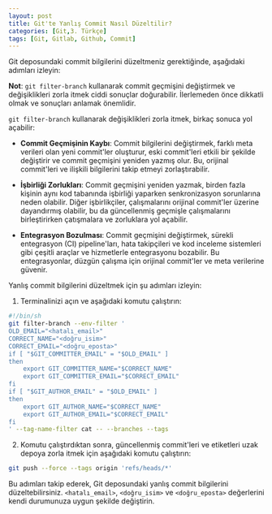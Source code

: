 ```yaml
---
layout: post
title: Git'te Yanlış Commit Nasıl Düzeltilir?
categories: [Git,3. Türkçe]
tags: [Git, Gitlab, Github, Commit]
---
```


Git deposundaki commit bilgilerini düzeltmeniz gerektiğinde, aşağıdaki adımları izleyin:

**Not**: `git filter-branch` kullanarak commit geçmişini değiştirmek ve değişiklikleri zorla itmek ciddi sonuçlar doğurabilir. İlerlemeden önce dikkatli olmak ve sonuçları anlamak önemlidir.

`git filter-branch` kullanarak değişiklikleri zorla itmek, birkaç sonuca yol açabilir:

- **Commit Geçmişinin Kaybı**: Commit bilgilerini değiştirmek, farklı meta verileri olan yeni commit'ler oluşturur, eski commit'leri etkili bir şekilde değiştirir ve commit geçmişini yeniden yazmış olur. Bu, orijinal commit'leri ve ilişkili bilgilerini takip etmeyi zorlaştırabilir.

- **İşbirliği Zorlukları**: Commit geçmişini yeniden yazmak, birden fazla kişinin aynı kod tabanında işbirliği yaparken senkronizasyon sorunlarına neden olabilir. Diğer işbirlikçiler, çalışmalarını orijinal commit'ler üzerine dayandırmış olabilir, bu da güncellenmiş geçmişle çalışmalarını birleştirirken çatışmalara ve zorluklara yol açabilir.

- **Entegrasyon Bozulması**: Commit geçmişini değiştirmek, sürekli entegrasyon (CI) pipeline'ları, hata takipçileri ve kod inceleme sistemleri gibi çeşitli araçlar ve hizmetlerle entegrasyonu bozabilir. Bu entegrasyonlar, düzgün çalışma için orijinal commit'ler ve meta verilerine güvenir.

Yanlış commit bilgilerini düzeltmek için şu adımları izleyin:

1. Terminalinizi açın ve aşağıdaki komutu çalıştırın:
```bash
#!/bin/sh
git filter-branch --env-filter '
OLD_EMAIL="<hatalı_email>"
CORRECT_NAME="<doğru_isim>"
CORRECT_EMAIL="<doğru_eposta>"
if [ "$GIT_COMMITTER_EMAIL" = "$OLD_EMAIL" ]
then
    export GIT_COMMITTER_NAME="$CORRECT_NAME"
    export GIT_COMMITTER_EMAIL="$CORRECT_EMAIL"
fi
if [ "$GIT_AUTHOR_EMAIL" = "$OLD_EMAIL" ]
then
    export GIT_AUTHOR_NAME="$CORRECT_NAME"
    export GIT_AUTHOR_EMAIL="$CORRECT_EMAIL"
fi
' --tag-name-filter cat -- --branches --tags
```

2. Komutu çalıştırdıktan sonra, güncellenmiş commit'leri ve etiketleri uzak depoya zorla itmek için aşağıdaki komutu çalıştırın:
```bash
git push --force --tags origin 'refs/heads/*'
```

Bu adımları takip ederek, Git deposundaki yanlış commit bilgilerini düzeltebilirsiniz. `<hatalı_email>`, `<doğru_isim>` ve `<doğru_eposta>` değerlerini kendi durumunuza uygun şekilde değiştirin.